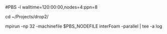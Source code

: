 
#PBS -l walltime=120:00:00,nodes=4:ppn=8

cd ~/Projects/drop2/

mpirun -np 32 -machinefile $PBS_NODEFILE interFoam -parallel | tee -a log